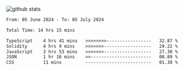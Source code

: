 
![github stats](https://github-readme-stats.vercel.app/api?username=realmahd1&show_icons=true&theme=codeSTACKr&hide_rank=true&count_private=true)

<!--START_SECTION:waka-->

```txt
From: 05 June 2024 - To: 05 July 2024

Total Time: 14 hrs 15 mins

TypeScript    4 hrs 41 mins   >>>>>>>>-----------------   32.87 %
Solidity      4 hrs 9 mins    >>>>>>>------------------   29.22 %
JavaScript    3 hrs 53 mins   >>>>>>>------------------   27.30 %
JSON          1 hr 16 mins    >>-----------------------   08.89 %
CSS           11 mins         -------------------------   01.38 %
```

<!--END_SECTION:waka-->
